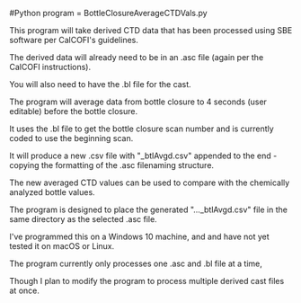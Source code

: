 
#Python program = BottleClosureAverageCTDVals.py

This program will take derived CTD data that has been processed using SBE software per CalCOFI's guidelines. 

The derived data will already need to be in an .asc file (again per the CalCOFI instructions). 

You will also need to have the .bl file for the cast. 

The program will average data from bottle closure to 4 seconds (user editable) before the bottle closure.

It uses the .bl file to get the bottle closure scan number and is currently coded to use the beginning scan. 

It will produce a new .csv file with "_btlAvgd.csv" appended to the end - copying the formatting of the .asc filenaming structure. 

The new averaged CTD values can be used to compare with the chemically analyzed bottle values.    

The program is designed to place the generated "..._btlAvgd.csv" file in the same directory as the selected .asc file. 

I've programmed this on a Windows 10 machine, and and have not yet tested it on macOS or Linux.

The program currently only processes one .asc and .bl file at a time, 

Though I plan to modify the program to process multiple derived cast files at once. 

